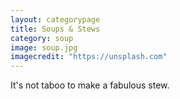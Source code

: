 ```yaml
---
layout: categorypage
title: Soups & Stews
category: soup
image: soup.jpg
imagecredit: "https://unsplash.com"
---
```

It's not taboo to make a fabulous stew.